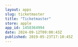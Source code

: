 ```yaml
---
layout: apps
slug: ticketmaster
title: "Ticketmaster"
store: apple
app_id: 1458364994
date: 2024-09-12T09:00:43Z
published: 2019-05-23T17:10:45Z
---
```

